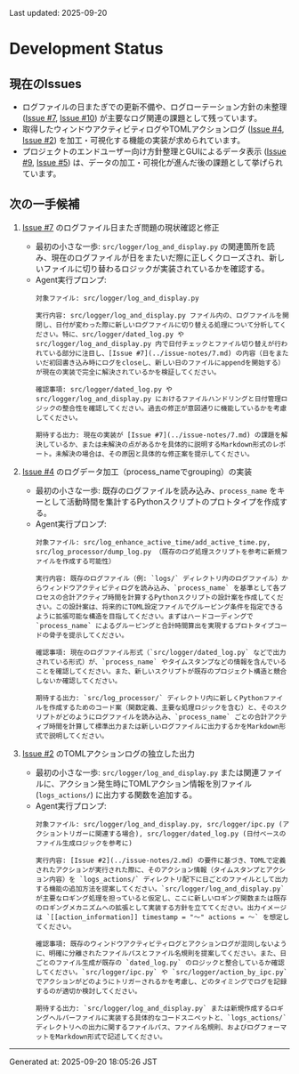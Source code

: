 Last updated: 2025-09-20

# Development Status

## 現在のIssues
- ログファイルの日またぎでの更新不備や、ログローテーション方針の未整理 ([Issue #7](../issue-notes/7.md), [Issue #10](../issue-notes/10.md)) が主要なログ関連の課題として残っています。
- 取得したウィンドウアクティビティログやTOMLアクションログ ([Issue #4](../issue-notes/4.md), [Issue #2](../issue-notes/2.md)) を加工・可視化する機能の実装が求められています。
- プロジェクトのエンドユーザー向け方針整理とGUIによるデータ表示 ([Issue #9](../issue-notes/9.md), [Issue #5](../issue-notes/5.md)) は、データの加工・可視化が進んだ後の課題として挙げられています。

## 次の一手候補
1. [Issue #7](../issue-notes/7.md) のログファイル日またぎ問題の現状確認と修正
   - 最初の小さな一歩: `src/logger/log_and_display.py` の関連箇所を読み、現在のログファイルが日をまたいだ際に正しくクローズされ、新しいファイルに切り替わるロジックが実装されているかを確認する。
   - Agent実行プロンプ:
     ```
     対象ファイル: src/logger/log_and_display.py

     実行内容: src/logger/log_and_display.py ファイル内の、ログファイルを開閉し、日付が変わった際に新しいログファイルに切り替える処理について分析してください。特に、src/logger/dated_log.py や src/logger/log_and_display.py 内で日付チェックとファイル切り替えが行われている部分に注目し、[Issue #7](../issue-notes/7.md) の内容（日をまたいだ初回書き込み時にログをcloseし、新しい日のファイルにappendを開始する）が現在の実装で完全に解決されているかを検証してください。

     確認事項: src/logger/dated_log.py や src/logger/log_and_display.py におけるファイルハンドリングと日付管理ロジックの整合性を確認してください。過去の修正が意図通りに機能しているかを考慮してください。

     期待する出力: 現在の実装が [Issue #7](../issue-notes/7.md) の課題を解決しているか、または未解決の点があるかを具体的に説明するMarkdown形式のレポート。未解決の場合は、その原因と具体的な修正案を提示してください。
     ```

2. [Issue #4](../issue-notes/4.md) のログデータ加工（process_nameでgrouping）の実装
   - 最初の小さな一歩: 既存のログファイルを読み込み、`process_name` をキーとして活動時間を集計するPythonスクリプトのプロトタイプを作成する。
   - Agent実行プロンプ:
     ```
     対象ファイル: src/log_enhance_active_time/add_active_time.py, src/log_processor/dump_log.py （既存のログ処理スクリプトを参考に新規ファイルを作成する可能性）

     実行内容: 既存のログファイル（例: `logs/` ディレクトリ内のログファイル）からウィンドウアクティビティログを読み込み、`process_name` を基準として各プロセスの合計アクティブ時間を計算するPythonスクリプトの設計案を作成してください。この設計案は、将来的にTOML設定ファイルでグルーピング条件を指定できるように拡張可能な構造を目指してください。まずはハードコーディングで `process_name` によるグルーピングと合計時間算出を実現するプロトタイプコードの骨子を提示してください。

     確認事項: 現在のログファイル形式（`src/logger/dated_log.py` などで出力されている形式）が、`process_name` やタイムスタンプなどの情報を含んでいることを確認してください。また、新しいスクリプトが既存のプロジェクト構造と競合しないか確認してください。

     期待する出力: `src/log_processor/` ディレクトリ内に新しくPythonファイルを作成するためのコード案（関数定義、主要な処理ロジックを含む）と、そのスクリプトがどのようにログファイルを読み込み、`process_name` ごとの合計アクティブ時間を計算して標準出力または新しいログファイルに出力するかをMarkdown形式で説明してください。
     ```

3. [Issue #2](../issue-notes/2.md) のTOMLアクションログの独立した出力
   - 最初の小さな一歩: `src/logger/log_and_display.py` または関連ファイルに、アクション発生時にTOMLアクション情報を別ファイル (`logs_actions/`) に出力する関数を追加する。
   - Agent実行プロンプ:
     ```
     対象ファイル: src/logger/log_and_display.py, src/logger/ipc.py (アクショントリガーに関連する場合), src/logger/dated_log.py (日付ベースのファイル生成ロジックを参考に)

     実行内容: [Issue #2](../issue-notes/2.md) の要件に基づき、TOMLで定義されたアクションが実行された際に、そのアクション情報（タイムスタンプとアクション内容）を `logs_actions/` ディレクトリ配下に日ごとのファイルとして出力する機能の追加方法を提案してください。`src/logger/log_and_display.py` が主要なロギング処理を担っていると仮定し、ここに新しいロギング関数または既存のロギングメカニズムへの拡張として実装する方針を立ててください。出力イメージは `[[action_information]] timestamp = "～" actions = ～` を想定してください。

     確認事項: 既存のウィンドウアクティビティログとアクションログが混同しないように、明確に分離されたファイルパスとファイル名規則を提案してください。また、日ごとのファイル生成が既存の `dated_log.py` のロジックと整合しているか確認してください。`src/logger/ipc.py` や `src/logger/action_by_ipc.py` でアクションがどのようにトリガーされるかを考慮し、どのタイミングでログを記録するのが適切か検討してください。

     期待する出力: `src/logger/log_and_display.py` または新規作成するロギングヘルパーファイルに実装する具体的なコードスニペットと、`logs_actions/` ディレクトリへの出力に関するファイルパス、ファイル名規則、およびログフォーマットをMarkdown形式で記述してください。

---
Generated at: 2025-09-20 18:05:26 JST
